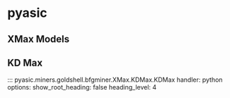 # pyasic
## XMax Models

## KD Max
::: pyasic.miners.goldshell.bfgminer.XMax.KDMax.KDMax
    handler: python
    options:
        show_root_heading: false
        heading_level: 4
